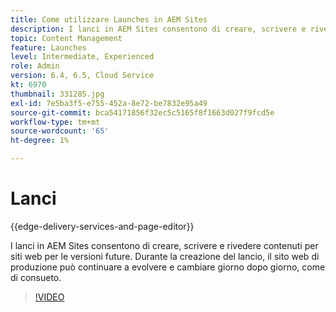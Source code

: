 ```yaml
---
title: Come utilizzare Launches in AEM Sites
description: I lanci in AEM Sites consentono di creare, scrivere e rivedere contenuti per le versioni future.
topic: Content Management
feature: Launches
level: Intermediate, Experienced
role: Admin
version: 6.4, 6.5, Cloud Service
kt: 6970
thumbnail: 331285.jpg
exl-id: 7e5ba3f5-e755-452a-8e72-be7832e95a49
source-git-commit: bca54171856f32ec5c5165f8f1663d027f9fcd5e
workflow-type: tm+mt
source-wordcount: '65'
ht-degree: 1%

---
```


# Lanci

{{edge-delivery-services-and-page-editor}}

I lanci in AEM Sites consentono di creare, scrivere e rivedere contenuti per siti web per le versioni future. Durante la creazione del lancio, il sito web di produzione può continuare a evolvere e cambiare giorno dopo giorno, come di consueto.

>[!VIDEO](https://video.tv.adobe.com/v/331285?quality=12&learn=on)
